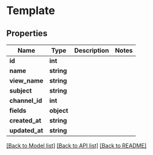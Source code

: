 # Template

## Properties
Name | Type | Description | Notes
------------ | ------------- | ------------- | -------------
**id** | **int** |  | 
**name** | **string** |  | 
**view_name** | **string** |  | 
**subject** | **string** |  | 
**channel_id** | **int** |  | 
**fields** | **object** |  | 
**created_at** | **string** |  | 
**updated_at** | **string** |  | 

[[Back to Model list]](../README.md#documentation-for-models) [[Back to API list]](../README.md#documentation-for-api-endpoints) [[Back to README]](../README.md)


